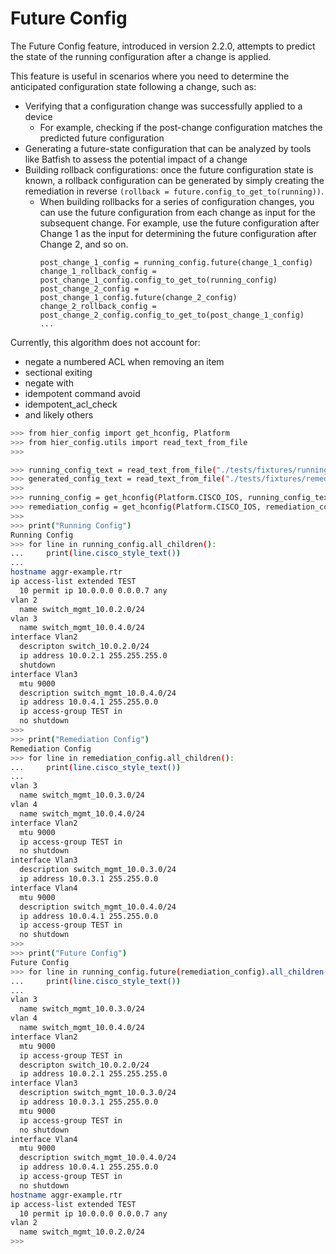 # Future Config

The Future Config feature, introduced in version 2.2.0, attempts to predict the state of the running configuration after a change is applied.

This feature is useful in scenarios where you need to determine the anticipated configuration state following a change, such as:
- Verifying that a configuration change was successfully applied to a device
  - For example, checking if the post-change configuration matches the predicted future configuration
- Generating a future-state configuration that can be analyzed by tools like Batfish to assess the potential impact of a change
- Building rollback configurations: once the future configuration state is known, a rollback configuration can be generated by simply creating the remediation in reverse `(rollback = future.config_to_get_to(running))`.
  - When building rollbacks for a series of configuration changes, you can use the future configuration from each change as input for the subsequent change. For example, use the future configuration after Change 1 as the input for determining the future configuration after Change 2, and so on.
      ```shell
      post_change_1_config = running_config.future(change_1_config)
      change_1_rollback_config = post_change_1_config.config_to_get_to(running_config)
      post_change_2_config = post_change_1_config.future(change_2_config)
      change_2_rollback_config = post_change_2_config.config_to_get_to(post_change_1_config)
      ...
      ```

Currently, this algorithm does not account for:
- negate a numbered ACL when removing an item
- sectional exiting
- negate with
- idempotent command avoid
- idempotent_acl_check
- and likely others

```bash
>>> from hier_config import get_hconfig, Platform
>>> from hier_config.utils import read_text_from_file
>>>

>>> running_config_text = read_text_from_file("./tests/fixtures/running_config.conf")
>>> generated_config_text = read_text_from_file("./tests/fixtures/remediation_config_without_tags.conf")
>>>
>>> running_config = get_hconfig(Platform.CISCO_IOS, running_config_text)
>>> remediation_config = get_hconfig(Platform.CISCO_IOS, remediation_config_text)
>>>
>>> print("Running Config")
Running Config
>>> for line in running_config.all_children():
...     print(line.cisco_style_text())
...
hostname aggr-example.rtr
ip access-list extended TEST
  10 permit ip 10.0.0.0 0.0.0.7 any
vlan 2
  name switch_mgmt_10.0.2.0/24
vlan 3
  name switch_mgmt_10.0.4.0/24
interface Vlan2
  descripton switch_10.0.2.0/24
  ip address 10.0.2.1 255.255.255.0
  shutdown
interface Vlan3
  mtu 9000
  description switch_mgmt_10.0.4.0/24
  ip address 10.0.4.1 255.255.0.0
  ip access-group TEST in
  no shutdown
>>>
>>> print("Remediation Config")
Remediation Config
>>> for line in remediation_config.all_children():
...     print(line.cisco_style_text())
...
vlan 3
  name switch_mgmt_10.0.3.0/24
vlan 4
  name switch_mgmt_10.0.4.0/24
interface Vlan2
  mtu 9000
  ip access-group TEST in
  no shutdown
interface Vlan3
  description switch_mgmt_10.0.3.0/24
  ip address 10.0.3.1 255.255.0.0
interface Vlan4
  mtu 9000
  description switch_mgmt_10.0.4.0/24
  ip address 10.0.4.1 255.255.0.0
  ip access-group TEST in
  no shutdown
>>>
>>> print("Future Config")
Future Config
>>> for line in running_config.future(remediation_config).all_children():
...     print(line.cisco_style_text())
...
vlan 3
  name switch_mgmt_10.0.3.0/24
vlan 4
  name switch_mgmt_10.0.4.0/24
interface Vlan2
  mtu 9000
  ip access-group TEST in
  descripton switch_10.0.2.0/24
  ip address 10.0.2.1 255.255.255.0
interface Vlan3
  description switch_mgmt_10.0.3.0/24
  ip address 10.0.3.1 255.255.0.0
  mtu 9000
  ip access-group TEST in
  no shutdown
interface Vlan4
  mtu 9000
  description switch_mgmt_10.0.4.0/24
  ip address 10.0.4.1 255.255.0.0
  ip access-group TEST in
  no shutdown
hostname aggr-example.rtr
ip access-list extended TEST
  10 permit ip 10.0.0.0 0.0.0.7 any
vlan 2
  name switch_mgmt_10.0.2.0/24
>>>
```
